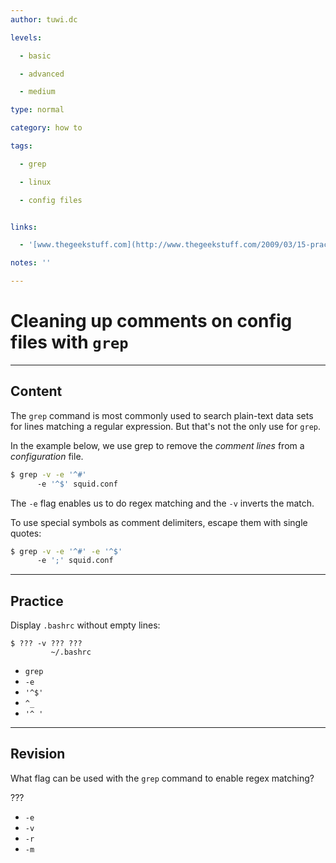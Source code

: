 ```yaml
---
author: tuwi.dc

levels:

  - basic

  - advanced

  - medium

type: normal

category: how to

tags:

  - grep

  - linux

  - config files


links:

  - '[www.thegeekstuff.com](http://www.thegeekstuff.com/2009/03/15-practical-unix-grep-command-examples/){website}'

notes: ''

---
```


# Cleaning up comments on config files with `grep`

---

## Content

The `grep` command is most commonly used to search plain-text data sets for lines matching a regular expression. But that's not the only use for `grep`.

In the example below, we use grep to remove the _comment lines_ from a _configuration_ file.

```bash
$ grep -v -e '^#'
      -e '^$' squid.conf
```

The `-e` flag enables us to do regex matching and the `-v` inverts the match.

To use special symbols as comment delimiters, escape them with single quotes:

```bash
$ grep -v -e '^#' -e '^$'
      -e ';' squid.conf
```

---

## Practice

Display `.bashrc` without empty lines:

```
$ ??? -v ??? ???
         ~/.bashrc
```

- `grep`
- `-e`
- `'^$'`
- `^_`
- `'^ '`

---

## Revision

What flag can be used with the `grep` command to enable regex matching?

???

- `-e`
- `-v`
- `-r`
- `-m`
